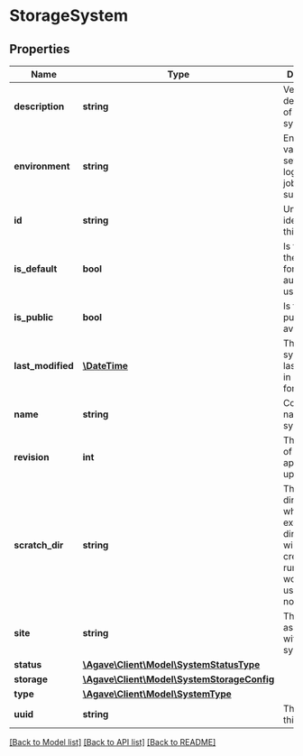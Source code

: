 # StorageSystem

## Properties
Name | Type | Description | Notes
------------ | ------------- | ------------- | -------------
**description** | **string** | Verbose description of this system. | 
**environment** | **string** | Environment variables to set upon login prior to job submission. | [optional] 
**id** | **string** | Unique identifier for this system. | 
**is_default** | **bool** | Is the system the default for the authenticated user? | [default to false]
**is_public** | **bool** | Is the system publicly available? | [default to false]
**last_modified** | [**\DateTime**](\DateTime.md) | The date this system was last modified in ISO 8601 format. | 
**name** | **string** | Common name for this system. | 
**revision** | **int** | The number of times this app has been updated. | [default to 1]
**scratch_dir** | **string** | The scratch directory where job execution directories will be created at runtime. The workDir is used if this is not specified. | [optional] 
**site** | **string** | The site associated with this system. | [optional] 
**status** | [**\Agave\Client\Model\SystemStatusType**](SystemStatusType.md) |  | [optional] 
**storage** | [**\Agave\Client\Model\SystemStorageConfig**](SystemStorageConfig.md) |  | 
**type** | [**\Agave\Client\Model\SystemType**](SystemType.md) |  | 
**uuid** | **string** | The uuid of this system. | [optional] 

[[Back to Model list]](../README.md#documentation-for-models) [[Back to API list]](../README.md#documentation-for-api-endpoints) [[Back to README]](../README.md)


